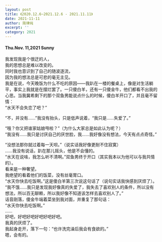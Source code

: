 ```yaml
---
layout: post
title: 《2020.12.6~2021.12.6 - 2021.11.11》
date: 2021-11-11
author: 简律纯
excerpt: ''
category: 2021
---
```


#### Thu.Nov. 11,2021 Sunny
我发现我是个很迂的人，<br>
我的思想总是难以改变的。<br>
同时我也意识到了自己的随波逐流，<br>
因为我的想法总是可悲的毫无主见。<br>
我是在说，今天晚饭为什么不吃的原因——我趴在一楼的餐桌上，像是对生活躺平，事实上我就是在摆烂罢了。一只傻白羊，还有一只傻金牛，他们都看不出我的心思。当我冀希剩下的那个双鱼男能说点什么的时候，傻白羊开口了，并且毫不留情：<br>
“水天不会失恋了吧？”

“不，并没有……”我没有抬头，只是低声说着，“我只是……失爱了。”

“哦？你又把谁家姑娘甩啦？”（为什么大家总是如此认为呢？）<br>
“我没有……我只是讨厌自己的厌世脸，我……我好像没有想法，今天有点点奇怪。”

“没想法那你就过着每一天呗。”（说实话我好像更耐不住寂寞）<br>
……我没有说话，趴在那儿摇头，他是不会懂的。<br>
“水天在说啥，我怎么听不清啊。”双鱼男终于开口（其实我本以为他可以与我共情的）。<br>
看来是一种奢望。<br>
我绝望的看着他们的饭菜，没有丝毫胃口。<br>
“水天你快去吃饭啊。”这是傻白羊第三次说这句话了（说句实话我快感到厌烦了）。<br>
“我不饿……我只是发现我好像真的失爱了，我失去了喜欢别人的条件，所以没有想法，所以百无聊赖，所以我好像不知道该怎样去喜欢别人了。”<br>
话音刚落，傻金牛端着菜坐到我对面，并重复了那句话：<br>
“水天你快去吃饭啊。”<br>
……<br>
好吧，好吧好吧好吧好吧好吧。<br>
我真的厌烦了。<br>
我起身走开，落下一句：“也许洗完澡后我会有食欲的。”<br>
嗯，会有的。